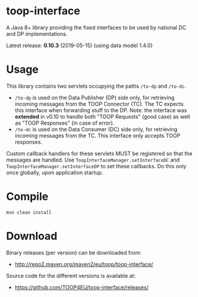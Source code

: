 # toop-interface

A Java 8+ library providing the fixed interfaces to be used by national DC and DP implementations.

Latest release: **0.10.3** (2019-05-15) (using data model 1.4.0)

# Usage

This library contains two servlets occupying the paths `/to-dp` and `/to-dc`.
* `/to-dp` is used on the Data Publisher (DP) side only, for retrieving incoming messages from the TOOP Connector (TC). The TC expects this interface when forwarding stuff to the DP. Note: the interface was **extended** in v0.10 to handle both "TOOP Requests" (good case) as well as "TOOP Responses" (in case of error).
* `/to-dc` is used on the Data Consumer (DC) side only, for retrieving incoming messages from the TC. This interface only accepts TOOP responses.

Custom callback handlers for these servlets MUST be registered so that the messages are handled. Use `ToopInterfaceManager.setInterfaceDC` and `ToopInterfaceManager.setInterfaceDP` to set these callbacks. Do this only once globally, upon application startup. 

# Compile

```
mvn clean install
```

# Download

Binary releases (per version) can be downloaded from:
* http://repo2.maven.org/maven2/eu/toop/toop-interface/
    
Source code for the different versions is available at:
* https://github.com/TOOP4EU/toop-interface/releases/

